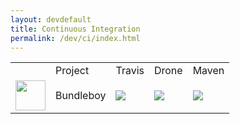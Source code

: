 ```yaml
---
layout: devdefault
title: Continuous Integration
permalink: /dev/ci/index.html
---
```


<table class="projects">
<tr class="projects-title-row">
  <td>
  </td>
  <td>
    Project
  </td>
  <td>
    Travis
  </td>
  <td>
    Drone
  </td>
  <td>
    Maven
  </td>
</tr>
<tr>
  <td>
    <img src="/resources/images/bundleboy-mini-logo.png" height="48" />
  </td>
  <td class="projects-name">
    Bundleboy
  </td>
  <td>
    <a href="https://travis-ci.org/storm-enroute/bundleboy">
      <img src="https://travis-ci.org/storm-enroute/bundleboy.svg?branch=master" />
    </a>
  </td>
  <td>
    <a href="http://ci.storm-enroute.com:443/storm-enroute/bundleboy">
      <img src="http://ci.storm-enroute.com:443/api/badges/storm-enroute/bundleboy/status.svg" />
    </a>
  </td>
  <td>
    <a href="http://mvnrepository.com/artifact/com.storm-enroute/bundleboy_2.11">
      <img src="https://img.shields.io/maven-central/v/com.storm-enroute/bundleboy_2.11.svg" />
    </a>
  </td>
</tr>
</table>
